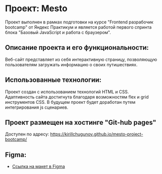 # Проект: Mesto
Проект выполнен в рамках подготовки на курсе "Frontend разрабочик bootcamp" от Яндекс Практикум и является работой первого спринта блока "Базовый JavaScript и работа с браузером".

## Описание проекта и его функциональности:

Веб-сайт представляет из себя интерактивную страницу, позволяющую пользователям загружать информацию о своих путишествиях. 

## Использованные технологии:

Проект создан с использованием технологий HTML и CSS. Адаптивность сайта достигнута благодаря возможностям flex и grid инструментов CSS. В будущем проект будет доработан путем интегрирования js сценариев.

## Проект размещен на хостинге "Git-hub pages"

Доступен по адресу: https://kirillchugunov.github.io/mesto-project-bootcamp/

## Figma:

- [Ссылка на макет в Figma](https://www.figma.com/file/2cn9N9jSkmxD84oJik7xL7/JavaScript.-Sprint-4?node-id=28212%3A2&t=AFki53U4zov4UttD-0)
